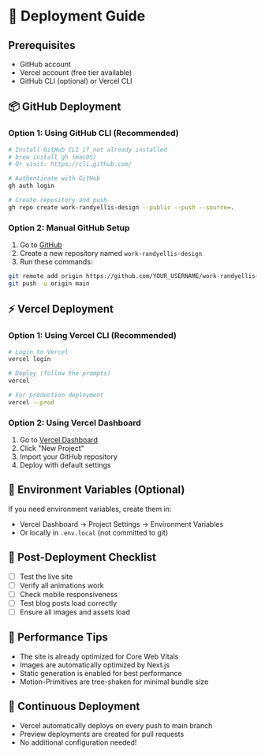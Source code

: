 # 🚀 Deployment Guide

## Prerequisites

- GitHub account
- Vercel account (free tier available)
- GitHub CLI (optional) or Vercel CLI

## 📦 GitHub Deployment

### Option 1: Using GitHub CLI (Recommended)

```bash
# Install GitHub CLI if not already installed
# brew install gh (macOS)
# Or visit: https://cli.github.com/

# Authenticate with GitHub
gh auth login

# Create repository and push
gh repo create work-randyellis-design --public --push --source=.
```

### Option 2: Manual GitHub Setup

1. Go to [GitHub](https://github.com/new)
2. Create a new repository named `work-randyellis-design`
3. Run these commands:

```bash
git remote add origin https://github.com/YOUR_USERNAME/work-randyellis-design.git
git push -u origin main
```

## ⚡ Vercel Deployment

### Option 1: Using Vercel CLI (Recommended)

```bash
# Login to Vercel
vercel login

# Deploy (follow the prompts)
vercel

# For production deployment
vercel --prod
```

### Option 2: Using Vercel Dashboard

1. Go to [Vercel Dashboard](https://vercel.com/dashboard)
2. Click "New Project"
3. Import your GitHub repository
4. Deploy with default settings

## 🔧 Environment Variables (Optional)

If you need environment variables, create them in:

- Vercel Dashboard → Project Settings → Environment Variables
- Or locally in `.env.local` (not committed to git)

## 📝 Post-Deployment Checklist

- [ ] Test the live site
- [ ] Verify all animations work
- [ ] Check mobile responsiveness
- [ ] Test blog posts load correctly
- [ ] Ensure all images and assets load

## 🎯 Performance Tips

- The site is already optimized for Core Web Vitals
- Images are automatically optimized by Next.js
- Static generation is enabled for best performance
- Motion-Primitives are tree-shaken for minimal bundle size

## 🔄 Continuous Deployment

- Vercel automatically deploys on every push to main branch
- Preview deployments are created for pull requests
- No additional configuration needed!
